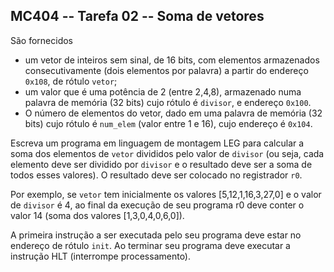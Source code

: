 ## MC404 -- Tarefa 02 -- Soma de vetores

São fornecidos

- um vetor de inteiros sem sinal, de 16 bits, com elementos armazenados consecutivamente (dois elementos por palavra) a partir do endereço `0x108`, de rótulo `vetor`;
- um valor que é uma potência de 2 (entre 2,4,8), armazenado numa palavra de memória (32 bits) cujo rótulo é `divisor`, e endereço `0x100`.
- O número de elementos do vetor, dado em uma palavra de memória (32 bits) cujo rótulo é `num_elem` (valor entre 1 e 16), cujo endereço é `0x104`.

Escreva um programa em linguagem de montagem LEG para calcular a soma dos elementos de `vetor` divididos pelo valor de `divisor` (ou seja, cada elemento deve ser dividido por `divisor` e o resultado deve ser a soma de todos esses valores). O resultado deve ser colocado no registrador `r0`.

Por exemplo, se `vetor` tem inicialmente os valores [5,12,1,16,3,27,0] e o valor de `divisor` é 4, ao final da execução de seu programa r0 deve conter o valor 14 (soma dos valores [1,3,0,4,0,6,0]).

A primeira instrução a ser executada pelo seu programa deve estar no endereço de rótulo `init`. Ao terminar seu programa deve executar a instrução HLT (interrompe processamento).
